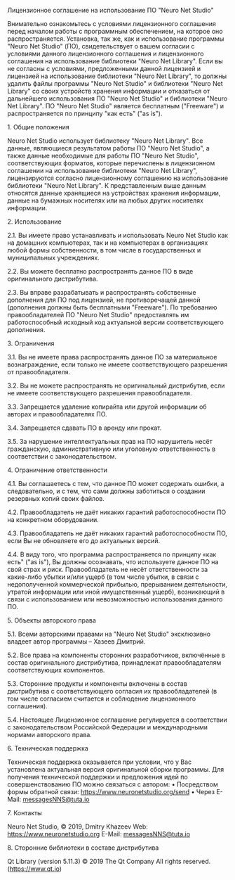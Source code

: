 Лицензионное соглашение на использование ПО "Neuro Net Studio"

Внимательно ознакомьтесь с условиями лицензионного соглашения перед началом работы с программным обеспечением, на которое оно распространяется.
Установка, так же, как и использование программы "Neuro Net Studio" (ПО), свидетельствует о вашем согласии с условиями данного лицензионного соглашения и лицензионного соглашения на использование библиотеки "Neuro Net Library".
Если вы не согласны с условиями, предложенными данной лицензией и лицензией на использование библиотеки "Neuro Net Library", то должны удалить файлы программы "Neuro Net Studio" и библиотеки "Neuro Net Library" со своих устройств хранения информации и отказаться от дальнейшего использования ПО "Neuro Net Studio" и библиотеки "Neuro Net Library".
ПО "Neuro Net Studio" является бесплатным ("Freeware") и распространяется по принципу "как есть" ("as is").

1\. Общие положения

Neuro Net Studio использует библиотеку "Neuro Net Library". Все данные, являющиеся результатом работы ПО "Neuro Net Studio", а также данные необходимые для работы ПО "Neuro Net Studio", соответствующих форматов, которые перечислены в лицензионном соглашении на использование библиотеки "Neuro Net Library", лицензируются согласно лицензионному соглашению на использование библиотеки "Neuro Net Library". К представленным выше данным относятся данные хранящиеся на устройствах хранения информации, данные на бумажных носителях или на любых других носителях информации.

2\. Использование

2.1.  Вы имеете право устанавливать и использовать Neuro Net Studio как на домашних компьютерах, так и на компьютерах в организациях любой формы собственности, в том числе в государственных и муниципальных учреждениях.

2.2.  Вы можете бесплатно распространять данное ПО в виде оригинального дистрибутива.

2.3.  Вы вправе разрабатывать и распространять собственные дополнения для ПО под лицензией, не противоречащей данной (дополнения должны быть бесплатными "Freeware"). По требованию правообладателей ПО "Neuro Net Studio" предоставлять им работоспособный исходный код актуальной версии соответствующего дополнения.

3\. Ограничения

3.1.  Вы не имеете права распространять данное ПО за материальное вознаграждение, если только не имеете соответствующего разрешения от правообладателя.

3.2.  Вы не можете распространять не оригинальный дистрибутив, если не имеете соответствующего разрешения правообладателя.

3.3.  Запрещается удаление копирайта или другой информации об авторах и правообладателях ПО.

3.4.  Запрещается сдавать ПО в аренду или прокат.

3.5.  За нарушение интеллектуальных прав на ПО нарушитель несёт гражданскую, административную или уголовную ответственность в соответствии с законодательством.

4\. Ограничение ответственности

4.1.  Вы соглашаетесь с тем, что данное ПО может содержать ошибки, а следовательно, и с тем, что сами должны заботиться о создании резервных копий своих файлов.

4.2. Правообладатель не даёт никаких гарантий работоспособности ПО на конкретном оборудовании.

4.3. Правообладатель не даёт никаких гарантий работоспособности ПО, если Вы не обновляете его до актуальных версий.

4.4.  В виду того, что программа распространяется по принципу «как есть" ("as is"), Вы должны осознавать, что используете данное ПО на свой страх и риск. Правообладатель не несёт ответственности за какие-либо убытки и/или ущерб (в том числе убытки, в связи с недополученной коммерческой прибылью, прерыванием деятельности, утратой информации или иной имущественный ущерб), возникающий в связи с использованием или невозможностью использования данного ПО.

5\. Объекты авторского права

5.1. Всеми авторскими правами на "Neuro Net Studio" эксклюзивно владеет автор программы – Хазеев Дмитрий.

5.2. Все права на компоненты сторонних разработчиков, включённые в состав оригинального дистрибутива, принадлежат правообладателям соответствующих компонентов.

5.3. Сторонние продукты и компоненты включены в состав дистрибутива с соответствующего согласия их правообладателей (в том числе согласием считается и соблюдение лицензионного соглашения).

5.4. Настоящее Лицензионное соглашение регулируется в соответствии с законодательством Российской Федерации и международными нормами авторского права.

6\. Техническая поддержка

Техническая поддержка оказывается при условии, что у Вас установлена актуальная версия оригинальной сборки программы.
 Для получения технической поддержки и предложения идей по совершенствованию ПО можно связаться с автором:
   • Посредством формы обратной связи: https://www.neuronetstudio.org/send 
   • Через E-Mail: messagesNNS@tuta.io

7\. Контакты

   Neuro Net Studio, © 2019, Dmitry Khazeev
   Web: https://www.neuronetstudio.org
   E-Mail: messagesNNS@tuta.io


8\. Сторонние библиотеки в составе дистрибутива

Qt Library (version 5.11.3)
© 2019 The Qt Company
All rights reserved. (https://www.qt.io)

